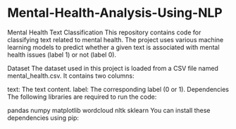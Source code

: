 # Mental-Health-Analysis-Using-NLP
Mental Health Text Classification
This repository contains code for classifying text related to mental health. The project uses various machine learning models to predict whether a given text is associated with mental health issues (label 1) or not (label 0).

Dataset
The dataset used in this project is loaded from a CSV file named mental_health.csv. It contains two columns:

text: The text content.
label: The corresponding label (0 or 1).
Dependencies
The following libraries are required to run the code:

pandas
numpy
matplotlib
wordcloud
nltk
sklearn
You can install these dependencies using pip:
